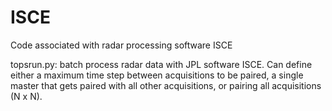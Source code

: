# ISCE
Code associated with radar processing software ISCE

topsrun.py: batch process radar data with JPL software ISCE. Can define either a maximum time step between acquisitions to be paired, a single master that gets paired with all other acquisitions, or pairing all acquisitions (N x N). 
